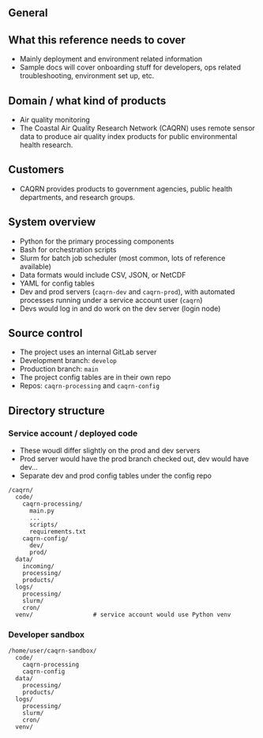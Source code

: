 General
---

## What this reference needs to cover

- Mainly deployment and environment related information
- Sample docs will cover onboarding stuff for developers, ops related troubleshooting, environment set up, etc.

## Domain / what kind of products

- Air quality monitoring
- The Coastal Air Quality Research Network (CAQRN) uses remote sensor data to produce air quality index products for public environmental health research.

## Customers

- CAQRN provides products to government agencies, public health departments, and research groups.

## System overview

- Python for the primary processing components
- Bash for orchestration scripts
- Slurm for batch job scheduler (most common, lots of reference available)
- Data formats would include CSV, JSON, or NetCDF
- YAML for config tables
- Dev and prod servers (`caqrn-dev` and `caqrn-prod`), with automated processes running under a service account user (`caqrn`)
- Devs would log in and do work on the dev server (login node)

## Source control

- The project uses an internal GitLab server
- Development branch: `develop`
- Production branch: `main`
- The project config tables are in their own repo
- Repos: `caqrn-processing` and `caqrn-config`

## Directory structure

### Service account / deployed code

- These woudl differ slightly on the prod and dev servers
- Prod server would have the prod branch checked out, dev would have dev...
- Separate dev and prod config tables under the config repo

```
/caqrn/
  code/
    caqrn-processing/
      main.py
      ...
      scripts/
      requirements.txt
    caqrn-config/
      dev/
      prod/
  data/
    incoming/
    processing/
    products/
  logs/
    processing/
    slurm/
    cron/
  venv/                 # service account would use Python venv
```

### Developer sandbox 

```
/home/user/caqrn-sandbox/
  code/
    caqrn-processing
    caqrn-config
  data/
    processing/
    products/
  logs/
    processing/
    slurm/
    cron/
  venv/
```
